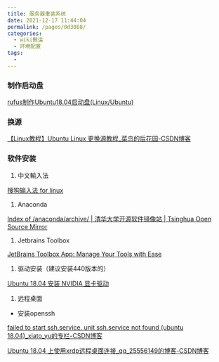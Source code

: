 ```yaml
---
title: 服务器重装系统
date: 2021-12-17 11:44:04
permalink: /pages/0d3088/
categories:
  - wiki搬运
  - 环境配置
tags:
  - 
---
```

### 制作启动盘

[rufus制作Ubuntu18.04启动盘(Linux/Ubuntu)](https://zhuanlan.zhihu.com/p/132520100)

### 换源

[【Linux教程】Ubuntu Linux 更换源教程_菜鸟的后花园-CSDN博客](https://blog.csdn.net/weixin_43876206/article/details/100924378)

### 软件安装

1. 中文輸入法

[搜狗输入法 for linux](https://pinyin.sogou.com/linux/)

1. Anaconda 

[Index of /anaconda/archive/ | 清华大学开源软件镜像站 | Tsinghua Open Source Mirror](https://mirrors.tuna.tsinghua.edu.cn/anaconda/archive/?C=M&O=D)

1. Jetbrains Toolbox

[JetBrains Toolbox App: Manage Your Tools with Ease](https://www.jetbrains.com/toolbox-app/)

1. 驱动安装（建议安装440版本的）

[Ubuntu 18.04 安装 NVIDIA 显卡驱动](https://zhuanlan.zhihu.com/p/59618999)

1. 远程桌面

- 安装openssh

[failed to start ssh.service. unit ssh.service not found (ubuntu 18.04)_xiato_yu的专栏-CSDN博客](https://blog.csdn.net/xiato_yu/article/details/104166581)

[Ubuntu 18.04 上使用xrdp远程桌面连接_qq_25556149的博客-CSDN博客](https://blog.csdn.net/qq_25556149/article/details/82216190)

